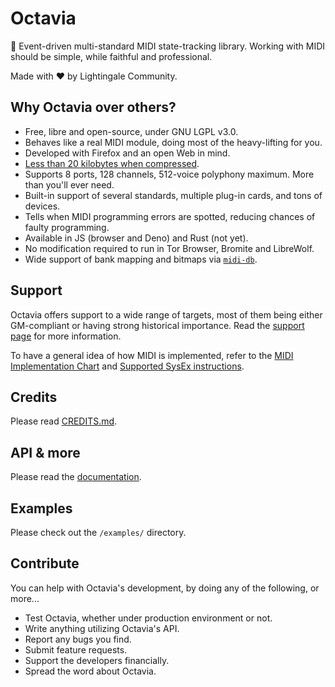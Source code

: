 # Octavia
🎻 Event-driven multi-standard MIDI state-tracking library. Working with MIDI should be simple, while faithful and professional.

Made with ❤️ by Lightingale Community.

## Why Octavia over others?
* Free, libre and open-source, under GNU LGPL v3.0.
* Behaves like a real MIDI module, doing most of the heavy-lifting for you.
* Developed with Firefox and an open Web in mind.
* [Less than 20 kilobytes when compressed](docs/support/compress.md).
* Supports 8 ports, 128 channels, 512-voice polyphony maximum. More than you'll ever need.
* Built-in support of several standards, multiple plug-in cards, and tons of devices.
* Tells when MIDI programming errors are spotted, reducing chances of faulty programming.
* Available in JS (browser and Deno) and Rust (not yet).
* No modification required to run in Tor Browser, Bromite and LibreWolf.
* Wide support of bank mapping and bitmaps via [`midi-db`](https://github.com/ltgcgo/midi-db).

## Support
Octavia offers support to a wide range of targets, most of them being either GM-compliant or having strong historical importance. Read the [support page](docs/support/target.md) for more information.

To have a general idea of how MIDI is implemented, refer to the [MIDI Implementation Chart](docs/support/implementation.md) and [Supported SysEx instructions](docs/support/sysex.md).

## Credits
Please read [CREDITS.md](CREDITS.md).

## API & more
Please read the [documentation](docs/README.md).

## Examples
Please check out the `/examples/` directory.

## Contribute
You can help with Octavia's development, by doing any of the following, or more...
* Test Octavia, whether under production environment or not.
* Write anything utilizing Octavia's API.
* Report any bugs you find.
* Submit feature requests.
* Support the developers financially.
* Spread the word about Octavia.